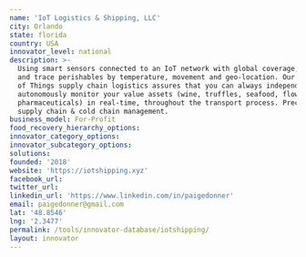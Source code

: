```yaml
---
name: 'IoT Logistics & Shipping, LLC'
city: Orlando
state: florida
country: USA
innovator_level: national
description: >-
  Using smart sensors connected to an IoT network with global coverage, we track
  and trace perishables by temperature, movement and geo-location. Our Internet
  of Things supply chain logistics assures that you can always independently and
  autonomously monitor your value assets (wine, truffles, seafood, flowers,
  pharmaceuticals) in real-time, throughout the transport process. Precision
  supply chain & cold chain management.
business_model: For-Profit
food_recovery_hierarchy_options:
innovator_category_options:
innovator_subcategory_options:
solutions:
founded: '2018'
website: 'https://iotshipping.xyz'
facebook_url:
twitter_url:
linkedin_url: 'https://www.linkedin.com/in/paigedonner'
email: paigedonner@gmail.com
lat: '48.8546'
lng: '2.3477'
permalink: /tools/innovator-database/iotshipping/
layout: innovator
---
```


